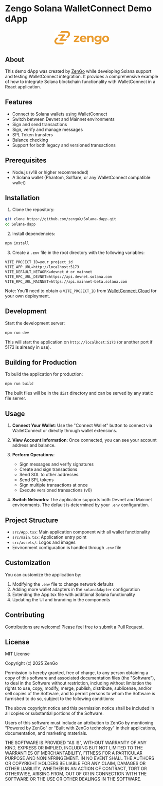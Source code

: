 # Zengo Solana WalletConnect Demo dApp

<p align="center">
  <img src="src/assets/zengo-logo.svg" alt="ZenGo Solana WalletConnect Demo" width="180"/>
</p>

## About

This demo dApp was created by [ZenGo](https://zengo.com) while developing Solana support and testing WalletConnect integration. It provides a comprehensive example of how to integrate Solana blockchain functionality with WalletConnect in a React application.

## Features

- Connect to Solana wallets using WalletConnect
- Switch between Devnet and Mainnet environments
- Sign and send transactions
- Sign, verify and manage messages
- SPL Token transfers
- Balance checking
- Support for both legacy and versioned transactions

## Prerequisites

- Node.js (v18 or higher recommended)
- A Solana wallet (Phantom, Solflare, or any WalletConnect compatible wallet)

## Installation

1. Clone the repository:

```bash
git clone https://github.com/zengoX/Solana-dapp.git
cd Solana-dapp
```

2. Install dependencies:

```bash
npm install
```

3. Create a `.env` file in the root directory with the following variables:

```
VITE_PROJECT_ID=your_project_id
VITE_APP_URL=http://localhost:5173
VITE_DEFAULT_NETWORK=devnet # or mainnet
VITE_RPC_URL_DEVNET=https://api.devnet.solana.com
VITE_RPC_URL_MAINNET=https://api.mainnet-beta.solana.com
```

Note: You'll need to obtain a `VITE_PROJECT_ID` from [WalletConnect Cloud](https://cloud.walletconnect.com/sign-in) for your own deployment.

## Development

Start the development server:

```bash
npm run dev
```

This will start the application on `http://localhost:5173` (or another port if 5173 is already in use).

## Building for Production

To build the application for production:

```bash
npm run build
```

The built files will be in the `dist` directory and can be served by any static file server.

## Usage

1. **Connect Your Wallet**: Use the "Connect Wallet" button to connect via WalletConnect or directly through wallet extensions.

2. **View Account Information**: Once connected, you can see your account address and balance.

3. **Perform Operations**:

   - Sign messages and verify signatures
   - Create and sign transactions
   - Send SOL to other addresses
   - Send SPL tokens
   - Sign multiple transactions at once
   - Execute versioned transactions (v0)

4. **Switch Networks**: The application supports both Devnet and Mainnet environments. The default is determined by your `.env` configuration.

## Project Structure

- `src/App.tsx`: Main application component with all wallet functionality
- `src/main.tsx`: Application entry point
- `src/assets/`: Logos and images
- Environment configuration is handled through `.env` file

## Customization

You can customize the application by:

1. Modifying the `.env` file to change network defaults
2. Adding more wallet adapters in the `solanaAdapter` configuration
3. Extending the App.tsx file with additional Solana functionality
4. Updating the UI and branding in the components

## Contributing

Contributions are welcome! Please feel free to submit a Pull Request.

## License

MIT License

Copyright (c) 2025 ZenGo

Permission is hereby granted, free of charge, to any person obtaining a copy
of this software and associated documentation files (the "Software"), to deal
in the Software without restriction, including without limitation the rights
to use, copy, modify, merge, publish, distribute, sublicense, and/or sell
copies of the Software, and to permit persons to whom the Software is
furnished to do so, subject to the following conditions:

The above copyright notice and this permission notice shall be included in all
copies or substantial portions of the Software.

Users of this software must include an attribution to ZenGo by mentioning "Powered by ZenGo" or "Built with ZenGo technology" in their applications, documentation, and marketing materials.

THE SOFTWARE IS PROVIDED "AS IS", WITHOUT WARRANTY OF ANY KIND, EXPRESS OR
IMPLIED, INCLUDING BUT NOT LIMITED TO THE WARRANTIES OF MERCHANTABILITY,
FITNESS FOR A PARTICULAR PURPOSE AND NONINFRINGEMENT. IN NO EVENT SHALL THE
AUTHORS OR COPYRIGHT HOLDERS BE LIABLE FOR ANY CLAIM, DAMAGES OR OTHER
LIABILITY, WHETHER IN AN ACTION OF CONTRACT, TORT OR OTHERWISE, ARISING FROM,
OUT OF OR IN CONNECTION WITH THE SOFTWARE OR THE USE OR OTHER DEALINGS IN THE
SOFTWARE.
